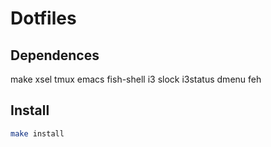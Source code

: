 # Dotfiles

## Dependences

make xsel tmux emacs fish-shell i3 slock i3status dmenu feh 

## Install

```sh
make install
```
